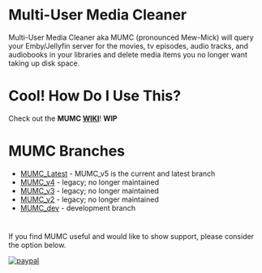 # Multi-User Media Cleaner
Multi-User Media Cleaner aka MUMC (pronounced Mew-Mick) will query your Emby/Jellyfin server for the movies, tv episodes, audio tracks, and audiobooks in your libraries and delete media items you no longer want taking up disk space.

# Cool! How Do I Use This?
Check out the **MUMC [WIKI](https://github.com/terrelsa13/MUMC/wiki)**! **WIP**

# MUMC Branches
* [MUMC_Latest](https://github.com/terrelsa13/MUMC/tree/MUMC-Latest) - MUMC_v5 is the current and latest branch
* [MUMC_v4](https://github.com/terrelsa13/MUMC/tree/MUMC_v4) - legacy; no longer maintained
* [MUMC_v3](https://github.com/terrelsa13/MUMC/tree/MUMC_v3) - legacy; no longer maintained
* [MUMC_v2](https://github.com/terrelsa13/MUMC/tree/MUMC_v2) - legacy; no longer maintained
* [MUMC_dev](https://github.com/terrelsa13/MUMC/tree/MUMC_dev) - development branch

#
If you find MUMC useful and would like to show support, please consider the option below.

[![paypal](https://www.paypalobjects.com/en_US/i/btn/btn_donateCC_LG.gif)](https://www.paypal.com/donate?hosted_button_id=4CFFHMJV3H4M2)